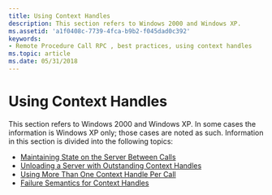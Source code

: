 ```yaml
---
title: Using Context Handles
description: This section refers to Windows 2000 and Windows XP.
ms.assetid: 'a1f0408c-7739-4fca-b9b2-f045dad0c392'
keywords:
- Remote Procedure Call RPC , best practices, using context handles
ms.topic: article
ms.date: 05/31/2018
---
```


# Using Context Handles

This section refers to Windows 2000 and Windows XP. In some cases the information is Windows XP only; those cases are noted as such. Information in this section is divided into the following topics:

-   [Maintaining State on the Server Between Calls](maintaining-state-on-the-server-between-calls.md)
-   [Unloading a Server with Outstanding Context Handles](unloading-a-server-with-outstanding-context-handles.md)
-   [Using More Than One Context Handle Per Call](using-more-than-one-context-handle-per-call.md)
-   [Failure Semantics for Context Handles](failure-semantics-for-context-handles.md)

 

 




